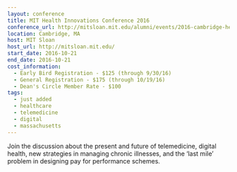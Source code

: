 ```yaml
---
layout: conference
title: MIT Health Innovations Conference 2016
conference_url: http://mitsloan.mit.edu/alumni/events/2016-cambridge-health/
location: Cambridge, MA
host: MIT Sloan
host_url: http://mitsloan.mit.edu/
start_date: 2016-10-21
end_date: 2016-10-21
cost_information:
  - Early Bird Registration - $125 (through 9/30/16)
  - General Registration - $175 (through 10/19/16)
  - Dean's Circle Member Rate - $100
tags:
  - just added
  - healthcare
  - telemedicine
  - digital
  - massachusetts
---
```


Join the discussion about the present and future of telemedicine, digital health, new strategies in managing chronic illnesses, and the ‘last mile’ problem in designing pay for performance schemes.
